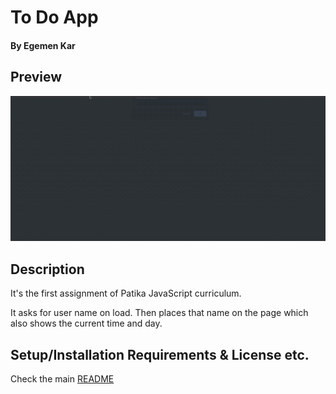# To Do App

#### By Egemen Kar

## Preview

![welcome](welcome.gif)

## Description

It's the first assignment of Patika JavaScript curriculum.

It asks for user name on load. Then places that name on the page which also shows the current time and day.

## Setup/Installation Requirements & License etc.

Check the main [README](../README.md)
